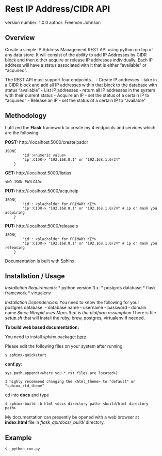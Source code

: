 Rest IP Address/CIDR API
===============================

version number: 1.0.0
author: Freemon Johnson

Overview
--------

Create a simple IP Address Management REST API using python on top of any data store. It will consist of the ability to add IP Addresses by CIDR block and then either acquire or release IP addresses individually. Each IP address will have a status associated with it that is either “available” or “acquired”.
 
The REST API must support four endpoints…
                - Create IP addresses - take in a CIDR block and add all IP addresses within that block to the database with status “available”
                - List IP addresses - return all IP addresses in the system with their current status
                - Acquire an IP - set the status of a certain IP to “acquired”
                - Release an IP - set the status of a certain IP to “available”
 


Methodology
-----------
I utilized the **Flask** framework to create my 4 endpoints and services which are the following:

**POST:** http://localhost:5000/createipaddr
```
JSON{
		'id':<numeric value>
		'ip':CIDR-> "192.168.0.1" or "192.168.1.0/24"
	}
```

**GET:** http://localhost:5000/listips
```
<NO JSON PAYLOAD>
```

**PUT:** http://localhost:5000/acquireip
```
JSON{
		'id': <placholder for PRIMARY KEY>
		'ip':CIDR-> "192.168.0.1" or "192.168.1.0/24" # ip or mask you acquiring
    }
```
    
**PUT:** http://localhost:5000/releaseip
```
JSON{
		'id': <placholder for PRIMARY KEY>
		'ip':CIDR-> "192.168.0.1" or "192.168.1.0/24" # ip or mask you releasing
	}
```
Documentation is built with Sphinx.


Installation / Usage
--------------------
*Installation Requirements*: 
    * python version 3.x. 
    * postgres database
    * flask framework
    * virtualenv

*Installation Dependencies*:
	You need to know the following for your postgres database:
		- database name
		- username
		- password
		- domain name
	_Since Ntrepid uses Macs that is the platform assumption_
	There is file _setup.sh_ that will install the ruby, brew, postgres, virtualenv if needed.


**To build web based documentation:**

You need to install _sphinx_ package: [here](http://www.sphinx-doc.org/en/master/usage/installation.html)

Please edit the following files on your system after running: 
	
	$ sphinx-quickstart

**conf.py**:

	sys.path.append(<where you *.rst files are located>)
	
	I highly recommend changing the <html_theme> to "default" or "sphinx_rtd_theme"

cd into **docs** and type 

    $ sphinx-build -b html <docs directory path> <build/html directory path>


My documentation can presently be opened with a web browser at **index.html** file in _flask_api/docs/\_build/_ directory.


Example
-------

	$  python run.py
